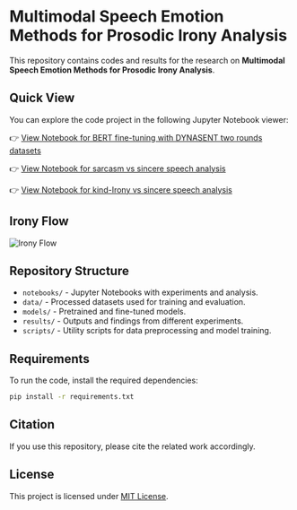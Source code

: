 # Multimodal Speech Emotion Methods for Prosodic Irony Analysis

This repository contains codes and results for the research on **Multimodal Speech Emotion Methods for Prosodic Irony Analysis**.

## Quick View

You can explore the code project in the following Jupyter Notebook viewer:

👉 [View Notebook for BERT fine-tuning with DYNASENT two rounds datasets](https://nbviewer.org/github/jfforero/Prosodic_Irony/blob/main/CODE_3BERT_2DYNAROUNDS_IEMOCAP.ipynb)

👉 [View Notebook for sarcasm vs sincere speech analysis](https://nbviewer.org/github/jfforero/Prosodic_Irony/blob/main/CODE_3BERT_2DYNAROUNDS_IEMOCAP.ipynb)

👉 [View Notebook for kind-Irony vs sincere speech analysis](https://nbviewer.org/github/jfforero/Prosodic_Irony/blob/main/Kind-Irony/CODE_PRAAT_KIND-IRONY_VS_SINCERE.ipynb)

## Irony Flow

![Irony Flow](https://github.com/user-attachments/assets/7f5f60df-4778-4d8c-89fe-409757d71d03)

## Repository Structure

- `notebooks/` - Jupyter Notebooks with experiments and analysis.
- `data/` - Processed datasets used for training and evaluation.
- `models/` - Pretrained and fine-tuned models.
- `results/` - Outputs and findings from different experiments.
- `scripts/` - Utility scripts for data preprocessing and model training.

## Requirements

To run the code, install the required dependencies:

```bash
pip install -r requirements.txt
```

## Citation

If you use this repository, please cite the related work accordingly.

## License

This project is licensed under [MIT License](LICENSE).
